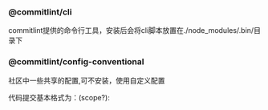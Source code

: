### @commitlint/cli

commitlint提供的命令行工具，安装后会将cli脚本放置在./node_modules/.bin/目录下


### @commitlint/config-conventional

社区中一些共享的配置,可不安装，使用自定义配置

代码提交基本格式为：<type>(scope?): <subject>
